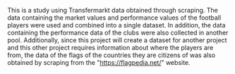This is a study using Transfermarkt data obtained through scraping. The data containing the market values ​​and performance values ​​of the football players were used and combined into a single dataset. In addition, the data containing the performance data of the clubs were also collected in another pool. Additionally, since this project will create a dataset for another project and this other project requires information about where the players are from, the data of the flags of the countries they are citizens of was also obtained by scraping from the "https://flagpedia.net/" website.
